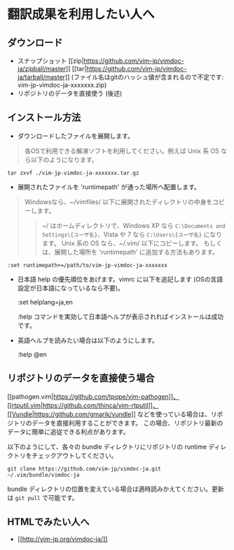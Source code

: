 翻訳成果を利用したい人へ
========================

ダウンロード
------------

  * スナップショット [[zip|https://github.com/vim-jp/vimdoc-ja/zipball/master]] [[tar|https://github.com/vim-jp/vimdoc-ja/tarball/master]] (ファイル名はgitのハッシュ値が含まれるので不定です: vim-jp-vimdoc-ja-xxxxxxx.zip)
  * リポジトリのデータを直接使う (後述)

インストール方法
----------------

- ダウンロードしたファイルを展開します。

> 各OSで利用できる解凍ソフトを利用してください。例えば Unix 系 OS なら以下のようになります。

    tar zxvf ./vim-jp-vimdoc-ja-xxxxxxx.tar.gz

- 展開されたファイルを 'runtimepath' が通った場所へ配置します。

> Windowsなら、~/vimfiles/ 以下に展開されたディレクトリの中身をコピーします。
>> ~/ はホームディレクトリで、Windows XP なら `C:\Documents and Settings\{ユーザ名}`、Vista や 7 なら `C:\Users\{ユーザ名}` になります。
>Unix 系の OS なら、~/.vim/ 以下にコピーします。
>もしくは、展開した場所を 'runtimepath' に追加する方法もあります。

    :set runtimepath+=/path/to/vim-jp-vimdoc-ja-xxxxxxx

- 日本語 help の優先順位をあげます。vimrc に以下を追記します (OSの言語設定が日本語になっているなら不要)。

    :set helplang=ja,en

    :help コマンドを実効して日本語ヘルプが表示されればインストールは成功です。

- 英語ヘルプを読みたい場合は以下のようにします。

    :help @en


リポジトリのデータを直接使う場合
--------------------------------

[[pathogen.vim|https://github.com/tpope/vim-pathogen]]、[[rtputil.vim|https://github.com/thinca/vim-rtputil]]、[[Vundle|https://github.com/gmarik/vundle]] などを使っている場合は、リポジトリのデータを直接利用することができます。
この場合、リポジトリ最新のデータに簡単に追従できる利点があります。

以下のようにして、各々の bundle ディレクトリにリポジトリの runtime ディレクトリをチェックアウトしてください。

    git clone https://github.com/vim-jp/vimdoc-ja.git ~/.vim/bundle/vimdoc-ja

bundle ディレクトリの位置を変えている場合は適時読みかえてください。更新は `git pull` で可能です。

HTMLでみたい人へ
----------------

  * [[http://vim-jp.org/vimdoc-ja/]]
